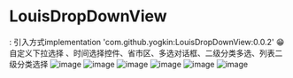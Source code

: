 # LouisDropDownView
: 引入方式implementation 'com.github.yogkin:LouisDropDownView:0.0.2'
:grin: 自定义下拉选择 、时间选择控件、省市区、多选对话框、二级分类多选、列表二级分类选择
![image](https://github.com/louisgeek/LouisDropDownView/blob/master/screenshots/pic2.png)
![image](https://github.com/louisgeek/LouisDropDownView/blob/master/screenshots/pic1.png)
![image](https://github.com/louisgeek/LouisDropDownView/blob/master/screenshots/pic3.png)
![image](https://github.com/louisgeek/LouisDropDownView/blob/master/screenshots/pic4.png)
![image](https://github.com/louisgeek/LouisDropDownView/blob/master/screenshots/pic5.png)
![image](https://github.com/louisgeek/LouisDropDownView/blob/master/screenshots/pic6.png)
